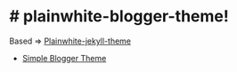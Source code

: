 # # plainwhite-blogger-theme!

Based => [Plainwhite-jekyll-theme](https://github.com/thelehhman/plainwhite-jekyll)

* [Simple Blogger Theme](https://github.com/yuceltoluyag/simple-blogger-theme)
